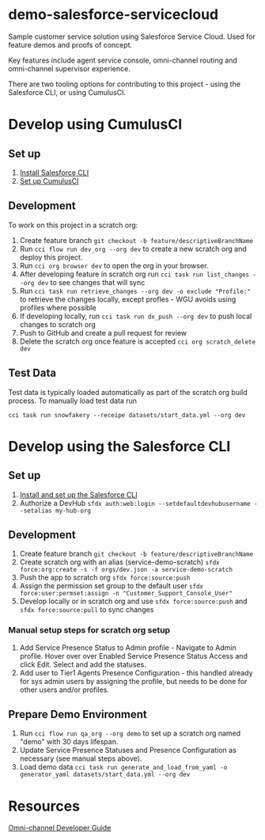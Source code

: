 # demo-salesforce-servicecloud

Sample customer service solution using Salesforce Service Cloud. Used for feature demos and proofs of concept.

Key features include agent service console, omni-channel routing and omni-channel supervisor experience.

There are two tooling options for contributing to this project - using the Salesforce CLI, or using CumulusCI.
# Develop using CumulusCI
## Set up
1. [Install Salesforce CLI](https://developer.salesforce.com/docs/atlas.en-us.sfdx_setup.meta/sfdx_setup/sfdx_setup_intro.htm)
1. [Set up CumulusCI](https://cumulusci.readthedocs.io/en/latest/tutorial.html)
## Development

To work on this project in a scratch org:

1. Create feature branch `git checkout -b feature/descriptiveBranchName`
1. Run `cci flow run dev_org --org dev` to create a new scratch org and deploy this project.
1. Run `cci org browser dev` to open the org in your browser.
1. After developing feature in scratch org run `cci task run list_changes --org dev` to see changes that will sync
1. Run `cci task run retrieve_changes --org dev -o exclude "Profile:"` to retrieve the changes locally, except profles - WGU avoids using profiles where possible
1. If developing locally, run `cci task run dx_push --org dev` to push local changes to scratch org
1. Push to GitHub and create a pull request for review
1. Delete the scratch org once feature is accepted `cci org scratch_delete dev`

## Test Data
Test data is typically loaded automatically as part of the scratch org build process. To manually load test data run
```
cci task run snowfakery --receipe datasets/start_data.yml --org dev
```

# Develop using the Salesforce CLI
## Set up
1. [Install and set up the Salesforce CLI](https://developer.salesforce.com/docs/atlas.en-us.sfdx_setup.meta/sfdx_setup/sfdx_setup_intro.htm)
1. Authorize a DevHub `sfdx auth:web:login --setdefaultdevhubusername --setalias my-hub-org`

## Development
1. Create feature branch `git checkout -b feature/descriptiveBranchName`
1. Create scratch org with an alias (service-demo-scratch) `sfdx force:org:create -s -f orgs/dev.json -a service-demo-scratch`
1. Push the app to scratch org `sfdx force:source:push`
1. Assign the permission set group to the default user `sfdx force:user:permset:assign -n "Customer_Support_Console_User"`
1. Develop locally or in scratch org and use `sfdx force:source:push` and `sfdx force:source:pull` to sync changes

### Manual setup steps for scratch org setup
1. Add Service Presence Status to Admin profile - Navigate to Admin profile. Hover over over Enabled Service Presence Status Access and click Edit. Select and add the statuses.
1. Add user to Tier1 Agents Presence Configuration - this handled already for sys admin users by assigning the profile, but needs to be done for other users and/or profiles.

## Prepare Demo Environment
1. Run `cci flow run qa_org --org demo` to set up a scratch org named "demo" with 30 days lifespan.
1. Update Service Presence Statuses and Presence Configuration as necessary (see manual steps above).
1. Load demo data `cci task run generate_and_load_from_yaml -o generator_yaml datasets/start_data.yml --org dev`

# Resources
[Omni-channel Developer Guide](https://developer.salesforce.com/docs/atlas.en-us.230.0.omni_channel_dev.meta/omni_channel_dev/omnichannel_developer_guide_intro.htm)